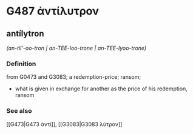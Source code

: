 # G487 ἀντίλυτρον

## antílytron

_(an-til'-oo-tron | an-TEE-loo-trone | an-TEE-lyoo-trone)_

### Definition

from G0473 and G3083; a redemption-price; ransom; 

- what is given in exchange for another as the price of his redemption, ransom

### See also

[[G473|G473 ἀντί]], [[G3083|G3083 λύτρον]]
